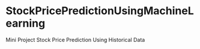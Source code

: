 # StockPricePredictionUsingMachineLearning
Mini Project  Stock Price Prediction Using Historical Data
